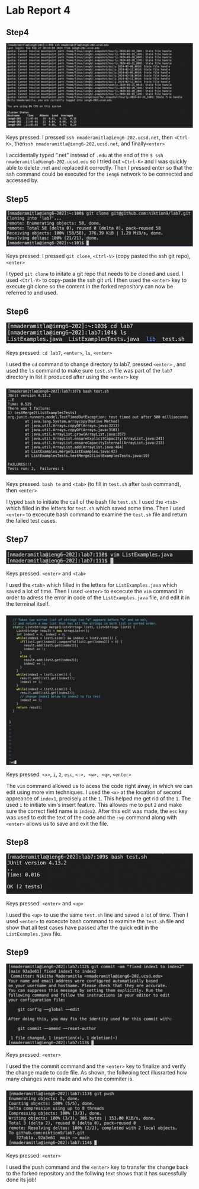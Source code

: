 # Lab Report 4
## Step4

<img alt = "step1Lab3.png" src = "https://github.com/niktion9/cse15l-lab-reports/blob/main/step1Lab3.png?raw=true">

Keys pressed: I pressed ```ssh nmaderamitla@ieng6-202.ucsd.net```, then ```<Ctrl-K>```, then```ssh nmaderamitla@ieng6-202.ucsd.net```, and finally```<enter>``` 

I accidentally typed “.net” instead of ```.edu``` at the end of the ```$ ssh nmaderamitla@ieng6-202.ucsd.edu``` so I tried out ```<Ctrl-K>``` and I was quickly able to delete .net and replaced it correctly. Then I pressed enter so that the ssh command could be executed for the ```ieng6``` network to be connected and accessed by.


## Step5
<img alt = "Screen Shot 2024-02-27 at 10.36.21 PM.png" src = "https://github.com/niktion9/cse15l-lab-reports/blob/main/Screen%20Shot%202024-02-27%20at%2010.36.21%20PM.png?raw=true">

Keys pressed: I pressed ```git clone```, ```<Ctrl-V>``` (copy pasted the ssh git repo), ```<enter>``` 

I typed ```git clone``` to initate a git repo that needs to be cloned and used. I used ```<Ctrl-V>``` to copy-paste the ssh git url. I then used the  ```<enter>```  key to execute git clone so the content in the forked repository can now be referred to and used.


## Step6
<img alt = "Screen Shot 2024-02-27 at 9.53.39 PM.png" src = "https://github.com/niktion9/cse15l-lab-reports/blob/main/Screen%20Shot%202024-02-27%20at%209.53.39%20PM.png?raw=true">

Keys pressed: ```cd lab7```, ```<enter>```, ```ls```, ```<enter>```

I used the ```cd``` command to change directory to lab7, pressed ```<enter>``` , and used the ```ls``` command to make sure ```test.sh``` file was part of the ```lab7``` directory in list it produced after using the ``` <enter> ``` key

###
<img alt = "Screen Shot 2024-02-27 at 10.53.33 PM.png" src = "https://github.com/niktion9/cse15l-lab-reports/blob/main/Screen%20Shot%202024-02-27%20at%2010.53.33%20PM.png?raw=true">

Keys pressed: ```bash te``` and ```<tab>``` (to fill in ```test.sh``` after ```bash``` command), then ```<enter>```

I typed  ```bash``` to initiate the call of the bash file ```test.sh```. I used the ```<tab>``` which filled in the letters for ```test.sh``` which saved some time. Then I used ```<enter>``` to excecute bash command to examine the ```test.sh``` file and return the failed test cases.


## Step7
<img alt = "Screen Shot 2024-02-27 at 11.07.29 PM.png" src = "https://github.com/niktion9/cse15l-lab-reports/blob/main/Screen%20Shot%202024-02-27%20at%2011.07.29%20PM.png?raw=true">

Keys pressed: ```<enter>``` and ```<tab>```

I used the ```<tab>``` which filled in the letters for ```ListExamples.java``` which saved a lot of time. Then I used ```<enter>``` to excecute the ```vim``` command in order to adress the error in code of the ```ListExamples.java``` file, and edit it in the terminal itself.

###

<img alt = "Screen Shot 2024-02-27 at 10.07.49 PM.png" src = "https://github.com/niktion9/cse15l-lab-reports/blob/main/Screen%20Shot%202024-02-27%20at%2010.07.49%20PM.png?raw=true">

Keys pressed: ```<x>```, ```i```, ```2```, ```esc```, ```<:>, <w>, <q>```, ```<enter>```

The ```vim``` command allowed us to acess the code right away, in which we can edit using more vim techniques. I used the ```<x>``` at the location of second appreance of ```index1```, precisely at the ```1```. This helped me get rid of the ```1```. The used ```i``` to initiate vim's insert feature. This allowes me to put ```2``` and make sure the correct field name is ```index2```. After this edit was made, the ```esc``` key was used to exit the text of the code and the ```:wp``` command along with ```<enter>``` allows us to save and exit the file. 


## Step8
<img alt = "Screen Shot 2024-02-27 at 11.29.13 PM.png" src = "https://github.com/niktion9/cse15l-lab-reports/blob/main/Screen%20Shot%202024-02-27%20at%2011.29.13%20PM.png?raw=true">

Keys pressed: ```<enter>``` and ```<up>```

I used the ```<up>``` to use the same ```test.sh``` line and saved a lot of time. Then I used ```<enter>``` to excecute bash command to examine the ```test.sh``` file and show that all test cases have passed after the quick edit in the ```ListExamples.java``` file.


## Step9
<img alt = "Screen Shot 2024-02-27 at 11.36.59 PM.png" src = "https://github.com/niktion9/cse15l-lab-reports/blob/main/Screen%20Shot%202024-02-27%20at%2011.36.59%20PM.png?raw=true">

Keys pressed: ```<enter>```

I used the the commit command and the ```<enter>``` key to finalize and verify the change made to code file. As shown, the follwoing tect illusrarted how many changes were made and who the commiter is.

###

<img alt = "Screen Shot 2024-02-27 at 11.43.58 PM.png" src = "https://github.com/niktion9/cse15l-lab-reports/blob/main/Screen%20Shot%202024-02-27%20at%2011.43.58%20PM.png?raw=true">

Keys pressed: ```<enter>```

I used the push command and the ```<enter>``` key to transfer the change back to the forked repository and the follwing text shows that it has sucessfully done its job!




